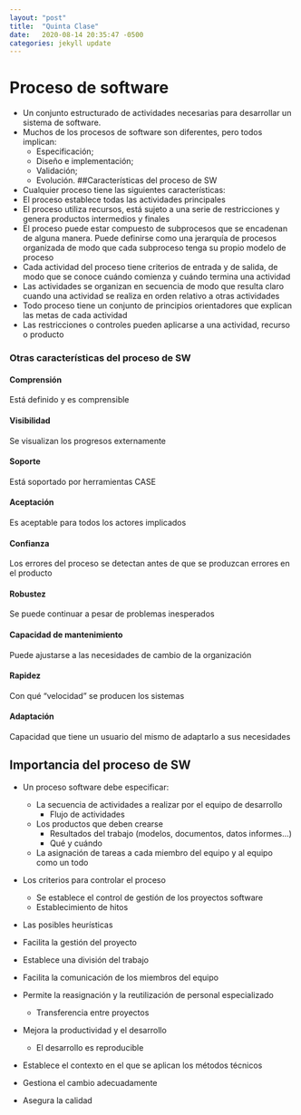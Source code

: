 ```yaml
---
layout: "post"
title:  "Quinta Clase"
date:   2020-08-14 20:35:47 -0500
categories: jekyll update
---
```


# Proceso de software

* Un conjunto estructurado de actividades necesarias para desarrollar un sistema de software.
* Muchos de los procesos de software son diferentes, pero todos implican:
	* Especificación;
	* Diseño e implementación;
	* Validación;
	* Evolución.
##Características del proceso de SW
* Cualquier proceso tiene las siguientes características:
* El proceso establece todas las actividades principales
* El proceso utiliza recursos, está sujeto a una serie de restricciones y genera productos intermedios y finales
* El proceso puede estar compuesto de subprocesos que se encadenan de alguna manera. Puede definirse como una jerarquía de procesos organizada de modo que cada subproceso tenga su propio modelo de proceso
* Cada actividad del proceso tiene criterios de entrada y de salida, de modo que se conoce cuándo comienza y cuándo termina una actividad
* Las actividades se organizan en secuencia de modo que resulta claro cuando una actividad se realiza en orden relativo a otras actividades
* Todo proceso tiene un conjunto de principios orientadores que explican las metas de cada actividad
* Las restricciones o controles pueden aplicarse a una actividad, recurso o producto
### Otras características del proceso de SW

#### Comprensión
Está definido y es comprensible
#### Visibilidad
Se visualizan los progresos externamente
#### Soporte
Está soportado por herramientas CASE
#### Aceptación
Es aceptable para todos los actores implicados
#### Confianza
Los errores del proceso se detectan antes de que se produzcan errores en el producto
#### Robustez
Se puede continuar a pesar de problemas inesperados
#### Capacidad de mantenimiento
Puede ajustarse a las necesidades de cambio de la organización
#### Rapidez
Con qué “velocidad” se producen los sistemas
#### Adaptación
Capacidad que tiene un usuario del mismo de adaptarlo a sus necesidades
## Importancia del proceso de SW
* Un proceso software debe especificar:
	* La secuencia de actividades a realizar por el equipo de desarrollo
		* Flujo de actividades
	* Los productos que deben crearse
		* Resultados del trabajo (modelos, documentos, datos informes...)
		* Qué y cuándo
	* La asignación de tareas a cada miembro del equipo y al equipo como un todo
* Los criterios para controlar el proceso
	* Se establece el control de gestión de los proyectos software
	* Establecimiento de hitos
* Las posibles heurísticas

* Facilita la gestión del proyecto
* Establece una división del trabajo
* Facilita la comunicación de los miembros del equipo
* Permite la reasignación y la reutilización de personal especializado
	* Transferencia entre proyectos
* Mejora la productividad y el desarrollo
	* El desarrollo es reproducible
* Establece el contexto en el que se aplican los métodos técnicos
* Gestiona el cambio adecuadamente
* Asegura la calidad

